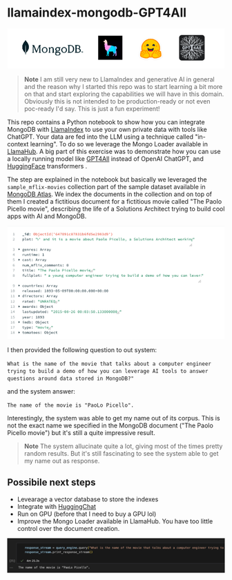 # llamaindex-mongodb-GPT4All

![header](/docs/header.png?raw=true "header")

> **Note**
> I am still very new to LlamaIndex and generative AI in general and the reason why I started this repo was to start learning a bit more on that and start exploring the capabilities we will have in this domain. Obviously this is not intended to be production-ready or not even poc-ready I'd say. This is just a fun experiment!

This repo contains a Python notebook to show how you can integrate MongoDB with [LlamaIndex](https://gpt-index.readthedocs.io/en/latest/) to use your own private data with tools like ChatGPT. Your data are fed into the LLM using a technique called "in-context learning".  To do so we leverage the Mongo Loader available in [LlamaHub](https://llamahub.ai/l/mongo). 
A big part of this exercise was to demonstrate how you can use a locally running model like [GPT4All](https://gpt4all.io/index.html) instead of OpenAI ChatGPT, and [HuggingFace](https://huggingface.co/) transformers .


The step are explained in the notebook but basically we leveraged the `sample_mflix-movies` collection part of the sample dataset available in [MongoDB Atlas](https://www.mongodb.com/atlas/database). We index the documents in the collection and on top of them I created a fictitious document for a fictitious movie called "The Paolo Picello movie", describing the life of a Solutions Architect trying to build cool apps with AI and MongoDB.

![movie](/docs/paolopicellomovie.png?raw=true "movie")


I then provided the following question to out system:

`What is the name of the movie that talks about a computer engineer trying to build a demo of how you can leverage AI tools to answer questions around data stored in MongoDB?"`

and the system answer:

`The name of the movie is "PaoLo Picello".`

Interestingly, the system was able to get my name out of its corpus. This is not the exact name we specified in the MongoDB document ("The Paolo Picello movie") but it's still a quite impressive result. 

> **Note**
> The system allucinate quite a lot, giving most of the times pretty random results. But it's still fascinating to see the system able to get my name out as response. 

## Possibile next steps

- Levearage a vector database to store the indexes
- Integrate with [HuggingChat](https://huggingface.co/chat/)
- Run on GPU (before that I need to buy a GPU lol)
- Improve the Mongo Loader available in LlamaHub. You have too little control over the document creation. 

![movie](/docs/response.png?raw=true "movie")








